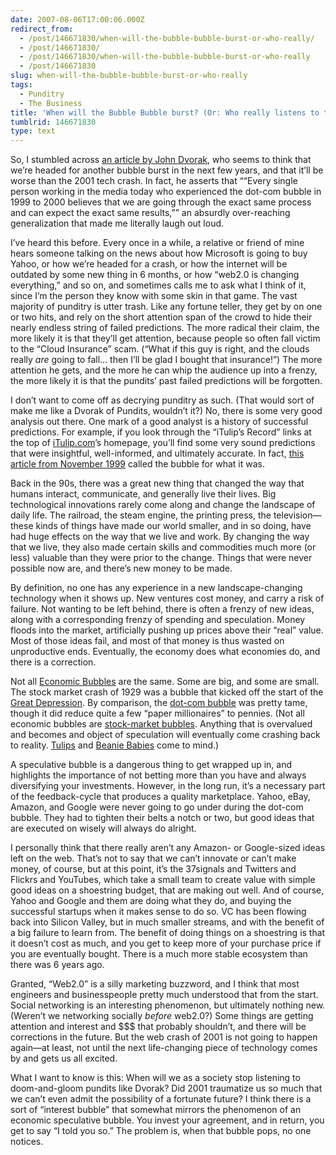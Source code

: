 ```yaml
---
date: 2007-08-06T17:00:06.000Z
redirect_from:
  - /post/146671830/when-will-the-bubble-bubble-burst-or-who-really/
  - /post/146671830/
  - /post/146671830/when-will-the-bubble-bubble-burst-or-who-really
  - /post/146671830
slug: when-will-the-bubble-bubble-burst-or-who-really
tags:
  - Punditry
  - The Business
title: 'When will the Bubble Bubble burst? (Or: Who really listens to these pundits?)'
tumblrid: 146671830
type: text
---
```

<p>So, I stumbled across <a href="http://www.pcmag.com/article2/0,1895,2164136,00.asp">an article by John Dvorak</a>, who seems to think that we&rsquo;re headed for another bubble burst in the next few years, and that it&rsquo;ll be worse than the 2001 tech crash.  In fact, he asserts that <q>&ldquo;Every single person working in the media today who experienced the dot-com bubble in 1999 to 2000 believes that we are going through the exact same process and can expect the exact same results,&rdquo;</q> an absurdly over-reaching generalization that made me literally laugh out loud.</p>

<p>I&rsquo;ve heard this before.  Every once in a while, a relative or friend of mine hears someone talking on the news about how Microsoft is going to buy Yahoo, or how we&rsquo;re headed for a crash, or how the internet will be outdated by some new thing in 6 months, or how &ldquo;web2.0 is changing everything,&rdquo; and so on, and sometimes calls me to ask what I think of it, since I&rsquo;m the person they know with some skin in that game.  The vast majority of punditry is utter trash.  Like any fortune teller, they get by on one or two hits, and rely on the short attention span of the crowd to hide their nearly endless string of failed predictions.  The more radical their claim, the more likely it is that they&rsquo;ll get attention, because people so often fall victim to the &ldquo;Cloud Insurance&rdquo; scam.  (&ldquo;What if this guy is right, and the clouds really <em>are</em> going to fall&hellip; then I&rsquo;ll be glad I bought that insurance!&rdquo;)  The more attention he gets, and the more he can whip the audience up into a frenzy, the more likely it is that the pundits&rsquo; past failed predictions will be forgotten.</p>

<p>I don&rsquo;t want to come off as decrying punditry as such.  (That would sort of make me like a Dvorak of Pundits, wouldn&rsquo;t it?)  No, there is some very good analysis out there.  One mark of a good analyst is a history of successful predictions.  For example, if you look through the &ldquo;iTulip&rsquo;s Record&rdquo; links at the top of <a href="http://itulip.com">iTulip.com</a>&rsquo;s homepage, you&rsquo;ll find some very sound predictions that were insightful, well-informed, and ultimately accurate.  In fact, <a href="http://www.bankrate.com/brm/news/investing/19991129f.asp?keyword=">this article from November 1999</a> called the bubble for what it was.</p>

<p>Back in the 90s, there was a great new thing that changed the way that humans interact, communicate, and generally live their lives.  Big technological innovations rarely come along and change the landscape of daily life.  The railroad, the steam engine, the printing press, the television&mdash;these kinds of things have made our world smaller, and in so doing, have had huge effects on the way that we live and work.  By changing the way that we live, they also made certain skills and commodities much more (or less) valuable than they were prior to the change.  Things that were never possible now are, and there&rsquo;s new money to be made.</p>

<p>By definition, no one has any experience in a new landscape-changing technology when it shows up.  New ventures cost money, and carry a risk of failure.  Not wanting to be left behind, there is often a frenzy of new ideas, along with a corresponding frenzy of spending and speculation.  Money floods into the market, artificially pushing up prices above their &ldquo;real&rdquo; value.  Most of those ideas fail, and most of that money is thus wasted on unproductive ends.  Eventually, the economy does what economies do, and there is a correction.</p>

<p>Not all <a href="http://en.wikipedia.org/wiki/Economic_bubble">Economic Bubbles</a> are the same.  Some are big, and some are small.  The stock market crash of 1929 was a bubble that kicked off the start of the <a href="http://en.wikipedia.org/wiki/Great_Depression">Great Depression</a>.  By comparison, the <a href="http://en.wikipedia.org/wiki/Dot-com_bubble">dot-com bubble</a> was pretty tame, though it did reduce quite a few &ldquo;paper millionaires&rdquo; to pennies.  (Not all economic bubbles are <a href="http://en.wikipedia.org/wiki/Stock_market_bubble">stock-market bubbles</a>.  Anything that is overvalued and becomes and object of speculation will eventually come crashing back to reality.  <a href="http://en.wikipedia.org/wiki/Tulip_mania">Tulips</a> and <a href="http://en.wikipedia.org/wiki/Beanie_Baby">Beanie Babies</a> come to mind.)</p>

<p>A speculative bubble is a dangerous thing to get wrapped up in, and highlights the importance of not betting more than you have and always diversifying your investments.  However, in the long run, it&rsquo;s a necessary part of the feedback-cycle that produces a quality marketplace.  Yahoo, eBay, Amazon, and Google were never going to go under during the dot-com bubble.  They had to tighten their belts a notch or two, but good ideas that are executed on wisely will always do alright.</p>

<p>I personally think that there really aren&rsquo;t any Amazon- or Google-sized ideas left on the web.  That&rsquo;s not to say that we can&rsquo;t innovate or can&rsquo;t make money, of course, but at this point, it&rsquo;s the 37signals and Twitters and Flickrs and YouTubes, which take a small team to create value with simple good ideas on a shoestring budget, that are making out well.  And of course, Yahoo and Google and them are doing what they do, and buying the successful startups when it makes sense to do so.  VC has been flowing back into Silicon Valley, but in much smaller streams, and with the benefit of a big failure to learn from.  The benefit of doing things on a shoestring is that it doesn&rsquo;t cost as much, and you get to keep more of your purchase price if you are eventually bought.  There is a much more stable ecosystem than there was 6 years ago.</p>

<p>Granted, &ldquo;Web2.0&rdquo; is a silly marketing buzzword, and I think that most engineers and businesspeople pretty much understood that from the start.  Social networking is an interesting phenomenon, but ultimately nothing new.  (Weren&rsquo;t we networking socially <em>before</em> web2.0?)  Some things are getting attention and interest and $$$ that probably shouldn&rsquo;t, and there will be corrections in the future.  But the web crash of 2001 is not going to happen again&mdash;at least, not until the next life-changing piece of technology comes by and gets us all excited.</p>

<p>What I want to know is this:  When will we as a society stop listening to doom-and-gloom pundits like Dvorak?  Did 2001 traumatize us so much that we can&rsquo;t even admit the possibility of a fortunate future?  I think there is a sort of &ldquo;interest bubble&rdquo; that somewhat mirrors the phenomenon of an economic speculative bubble.  You invest your agreement, and in return, you get to say &ldquo;I told you so.&rdquo;  The problem is, when that bubble pops, no one notices.</p>
